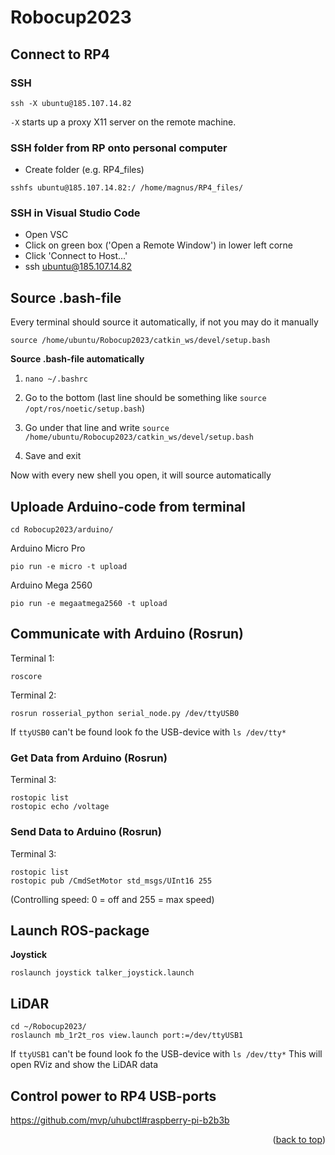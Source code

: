 <a name="readme-top"></a>

# Robocup2023

## Connect to RP4

### SSH
```
ssh -X ubuntu@185.107.14.82
```
```-X``` starts up a proxy X11 server on the remote machine.

### SSH folder from RP onto personal computer
- Create folder (e.g. RP4_files)
```
sshfs ubuntu@185.107.14.82:/ /home/magnus/RP4_files/
```

### SSH in Visual Studio Code
- Open VSC
- Click on green box ('Open a Remote Window') in lower left corne
- Click 'Connect to Host...'
- ssh ubuntu@185.107.14.82

## Source .bash-file
Every terminal should source it automatically, if not you may do it manually

```
source /home/ubuntu/Robocup2023/catkin_ws/devel/setup.bash
```

<b>Source .bash-file automatically</b>

1. ```nano ~/.bashrc```

2. Go to the bottom (last line should be something like ```source /opt/ros/noetic/setup.bash```)

3. Go under that line and write ```source /home/ubuntu/Robocup2023/catkin_ws/devel/setup.bash```

4. Save and exit

Now with every new shell you open, it will source automatically

## Uploade Arduino-code from terminal
```
cd Robocup2023/arduino/
```
Arduino Micro Pro
```
pio run -e micro -t upload
```

Arduino Mega 2560
```
pio run -e megaatmega2560 -t upload
```

## Communicate with Arduino (Rosrun)
Terminal 1:
```
roscore
```

Terminal 2:
```
rosrun rosserial_python serial_node.py /dev/ttyUSB0
```
If ```ttyUSB0``` can't be found look fo the USB-device with ```ls /dev/tty*```

### Get Data from Arduino (Rosrun)
Terminal 3:
```
rostopic list
rostopic echo /voltage
```

### Send Data to Arduino (Rosrun)
Terminal 3:
```
rostopic list
rostopic pub /CmdSetMotor std_msgs/UInt16 255
```
(Controlling speed: 0 = off and 255 = max speed)

## Launch ROS-package

<b>Joystick</b>
```
roslaunch joystick talker_joystick.launch
```

## LiDAR
```
cd ~/Robocup2023/
roslaunch mb_1r2t_ros view.launch port:=/dev/ttyUSB1
```
If ```ttyUSB1``` can't be found look fo the USB-device with ```ls /dev/tty*```
This will open RViz and show the LiDAR data

## Control power to RP4 USB-ports
https://github.com/mvp/uhubctl#raspberry-pi-b2b3b

<p align="right">(<a href="#readme-top">back to top</a>)</p>
